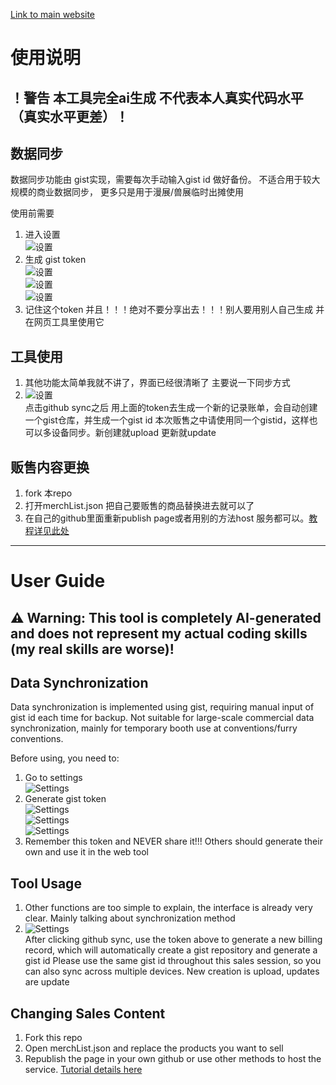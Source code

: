 [Link to main website](https://pei-lu.github.io/HW_Accouting/)

# 使用说明
## ！警告 本工具完全ai生成 不代表本人真实代码水平（真实水平更差）！

## 数据同步
数据同步功能由 gist实现，需要每次手动输入gist id 做好备份。 不适合用于较大规模的商业数据同步， 更多只是用于漫展/兽展临时出摊使用

使用前需要  
1. 进入设置  
![设置](asset/image1.png)
2. 生成 gist token  
![设置](asset/image2.png)  
![设置](asset/image3.png)  
![设置](asset/image4.png)  
3. 记住这个token 并且！！！绝对不要分享出去！！！别人要用别人自己生成
并在网页工具里使用它

## 工具使用
1. 其他功能太简单我就不讲了，界面已经很清晰了 主要说一下同步方式  
2. ![设置](asset/img5.png)  
点击github sync之后 用上面的token去生成一个新的记录账单，会自动创建一个gist仓库，并生成一个gist id
本次贩售之中请使用同一个gistid，这样也可以多设备同步。新创建就upload 更新就update

## 贩售内容更换
1. fork 本repo  
2. 打开merchList.json 把自己要贩售的商品替换进去就可以了  
3. 在自己的github里面重新publish page或者用别的方法host 服务都可以。[教程详见此处](https://docs.github.com/en/pages/quickstart)

---

# User Guide

## ⚠️ Warning: This tool is completely AI-generated and does not represent my actual coding skills (my real skills are worse)!

## Data Synchronization
Data synchronization is implemented using gist, requiring manual input of gist id each time for backup. Not suitable for large-scale commercial data synchronization, mainly for temporary booth use at conventions/furry conventions.

Before using, you need to:
1. Go to settings  
![Settings](asset/image1.png)
2. Generate gist token  
![Settings](asset/image2.png)  
![Settings](asset/image3.png)  
![Settings](asset/image4.png)  
3. Remember this token and NEVER share it!!! Others should generate their own
and use it in the web tool

## Tool Usage
1. Other functions are too simple to explain, the interface is already very clear. Mainly talking about synchronization method  
2. ![Settings](asset/img5.png)  
After clicking github sync, use the token above to generate a new billing record, which will automatically create a gist repository and generate a gist id
Please use the same gist id throughout this sales session, so you can also sync across multiple devices. New creation is upload, updates are update

## Changing Sales Content
1. Fork this repo  
2. Open merchList.json and replace the products you want to sell  
4. Republish the page in your own github or use other methods to host the service. [Tutorial details here](https://docs.github.com/en/pages/quickstart)
